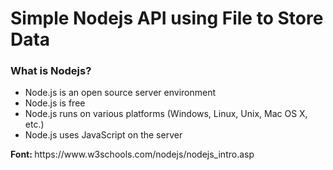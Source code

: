 <h1>Simple Nodejs API using  File to Store Data</h1>
<h3>What is Nodejs?</h3>
<p>
<ul>
<li>Node.js is an open source server environment</li>
<li>Node.js is free</li>
<li>Node.js runs on various platforms (Windows, Linux, Unix, Mac OS X, etc.)</li>
<li>Node.js uses JavaScript on the server</li>
</ul> 
</p>
<b>Font: </b> https://www.w3schools.com/nodejs/nodejs_intro.asp
